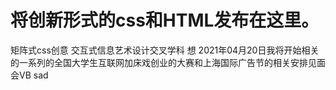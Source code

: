 # 将创新形式的css和HTML发布在这里。
矩阵式css创意
交互式信息艺术设计交叉学科
想
2021年04月20日我将开始相关的一系列的全国大学生互联网加床戏创业的大赛和上海国际广告节的相关安排见面会VB
sad
